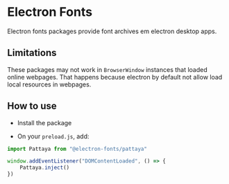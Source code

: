 # Electron Fonts

Electron fonts packages provide font archives em electron desktop apps.

## Limitations

These packages may not work in `BrowserWindow` instances that loaded online webpages. That happens because electron by default not allow load local resources in webpages.

## How to use

* Install the package

* On your `preload.js`, add:

```ts
import Pattaya from "@electron-fonts/pattaya"

window.addEventListener("DOMContentLoaded", () => {
    Pattaya.inject()
})
```